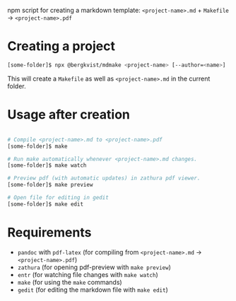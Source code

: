 npm script for creating a markdown template: `<project-name>.md` + `Makefile` -> `<project-name>.pdf`

# Creating a project
```bash
[some-folder]$ npx @bergkvist/mdmake <project-name> [--author=<name>]
```

This will create a `Makefile` as well as `<project-name>.md` in the current folder.

# Usage after creation
```bash

# Compile <project-name>.md to <project-name>.pdf
[some-folder]$ make

# Run make automatically whenever <project-name>.md changes.
[some-folder]$ make watch

# Preview pdf (with automatic updates) in zathura pdf viewer.
[some-folder]$ make preview

# Open file for editing in gedit
[some-folder]$ make edit
```

# Requirements

* `pandoc` with `pdf-latex` (for compiling from `<project-name>.md` -> `<project-name>.pdf`)
* `zathura` (for opening pdf-preview with `make preview`)
* `entr` (for watching file changes with `make watch`)
* `make` (for using the `make` commands)
* `gedit` (for editing the markdown file with `make edit`)

